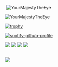  <p>&nbsp;<img align="center" src="https://github-readme-stats.vercel.app/api?username=YourMajestyTheEye&show_icons=true&locale=en" alt="YourMajestyTheEye" /></p>
 
 <p><img align="center" src="https://github-readme-streak-stats.herokuapp.com/?user=YourMajestyTheEye&" alt="YourMajestyTheEye" /></p>
 
 [![trophy](https://github-profile-trophy.vercel.app/?username=YourMajestyTheEye)](https://github.com/ryo-ma/github-profile-trophy)
 
 [![spotify-github-profile](https://spotify-github-profile.vercel.app/api/view?uid=31a5duj7qi7ale7pgkpicg7v3xiu&cover_image=true&theme=default&show_offline=false&background_color=121212&bar_color_cover=true)](https://github.com/kittinan/spotify-github-profile)

   <div> 
  <a href = "mailto: theeye1234567@gmail.com"><img src="https://img.shields.io/badge/-Gmail-%23333?style=for-the-badge&logo=gmail&logoColor=white" target="_blank"></a>
  <a href="https://scratch.mit.edu/users/YourMajestyTheEye" target="_blank"><img src="https://img.shields.io/badge/Scratch-YourMajestyTheEye-orange"></a> 
  <a href="http://repl.it/@Your-MajestyMaj" target="_blank"><img src="https://img.shields.io/badge/Replit-Your%20Majesty%2C%20The%20Eye-important"></a>
  <a href="https://your-majesty-the-eye.itch.io" target="_blank"><img src="https://img.shields.io/badge/Itch.io-Your%20Majesty%2C%20The%20Eye-blue" target="_blank"></a>
 </br>
</br>
</div>

![](https://komarev.com/ghpvc/?username=YourMajestyTheEye&label=MY+PROFILE+VIEWS)
